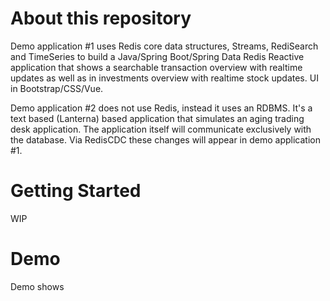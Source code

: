 # About this repository

Demo application #1 uses Redis core data structures, Streams, RediSearch and TimeSeries to build a
Java/Spring Boot/Spring Data Redis Reactive application that shows a searchable transaction overview with realtime updates
as well as in investments overview with realtime stock updates. UI in Bootstrap/CSS/Vue.

Demo application #2 does not use Redis, instead it uses an RDBMS. It's a text based (Lanterna) based application
that simulates an aging trading desk application. The application itself will communicate exclusively with the database.
Via RedisCDC these changes will appear in demo application #1.

# Getting Started

WIP

# Demo

Demo shows 

